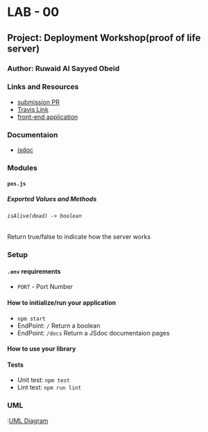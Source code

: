 # LAB - 00

## Project: Deployment Workshop(proof of life server)

### Author: Ruwaid Al Sayyed Obeid 

### Links and Resources

* [submission PR](https://github.com/ruwaid-401-advanced-javascript/lab-00/pull/1)
* [Travis Link](https://travis-ci.com/github/ruwaid-401-advanced-javascript/lab-00)
* [front-end application](https://rowaid-lab-00.herokuapp.com/)

### Documentaion

* [jsdoc](https://rowaid-lab-00.herokuapp.com/docs/)

### Modules
#### `pos.js`
##### Exported Values and Methods
###### `isAlive(dead) -> boolean`
Return true/false to indicate how the server works

### Setup

#### `.env` requirements 

- `PORT` - Port Number

#### How to initialize/run your application 

-  `npm start`
- EndPoint: `/`
    Return a boolean
- EndPoint: `/docs`
    Return a JSdoc documentaion pages 

#### How to use your library 

#### Tests

- Unit test: `npm test`
- Lint test: `npm run lint`

### UML
:[UML Diagram](whiteBoard.jpeg)
